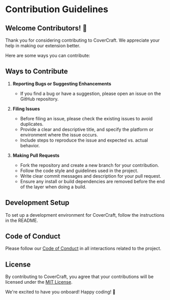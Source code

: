 # Contribution Guidelines

## Welcome Contributors! :tada:

Thank you for considering contributing to CoverCraft. We appreciate your help in making our extension better.

Here are some ways you can contribute:

## Ways to Contribute

1. **Reporting Bugs or Suggesting Enhancements**
    - If you find a bug or have a suggestion, please open an issue on the GitHub repository.

2. **Filing Issues**
    - Before filing an issue, please check the existing issues to avoid duplicates.
    - Provide a clear and descriptive title, and specify the platform or environment where the issue occurs.
    - Include steps to reproduce the issue and expected vs. actual behavior.

3. **Making Pull Requests**
    - Fork the repository and create a new branch for your contribution.
    - Follow the code style and guidelines used in the project.
    - Write clear commit messages and description for your pull request.
    - Ensure any install or build dependencies are removed before the end of the layer when doing a build.

## Development Setup

To set up a development environment for CoverCraft, follow the instructions in the README.

## Code of Conduct

Please follow our [Code of Conduct](CODE_OF_CONDUCT.md) in all interactions related to the project.

## License

By contributing to CoverCraft, you agree that your contributions will be licensed under the [MIT License](LICENSE).

We're excited to have you onboard! Happy coding! :rocket:
